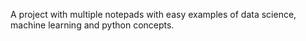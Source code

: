A project with multiple notepads with easy examples of data science, machine learning and python concepts.
